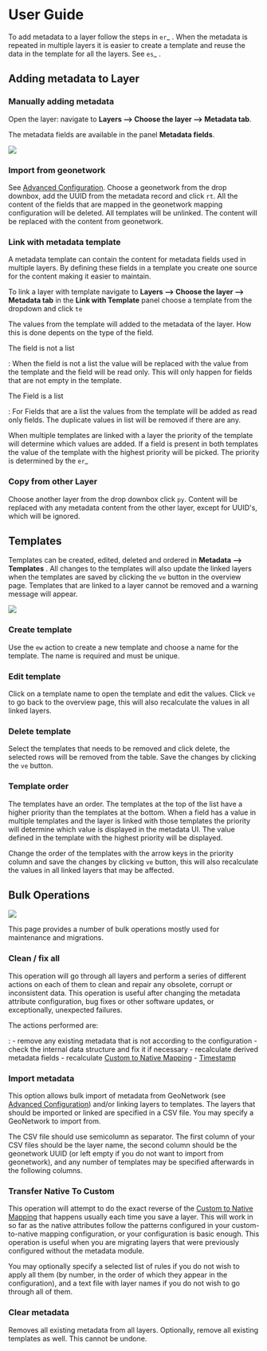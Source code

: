 # User Guide

To add metadata to a layer follow the steps in `er`_ . When the metadata is repeated in multiple layers it is easier to create a template and reuse the data in the template for all the layers. See `es`_ .

## Adding metadata to Layer

### Manually adding metadata

Open the layer: navigate to **Layers --> Choose the layer --> Metadata tab**.

The metadata fields are available in the panel **Metadata fields**.

![](images/basic-gui.png)

### Import from geonetwork

See [Advanced Configuration](advanced.md). Choose a geonetwork from the drop downbox, add the UUID from the metadata record and click `rt`. All the content of the fields that are mapped in the geonetwork mapping configuration will be deleted. All templates will be unlinked. The content will be replaced with the content from geonetwork.

### Link with metadata template

A metadata template can contain the content for metadata fields used in multiple layers. By defining these fields in a template you create one source for the content making it easier to maintain.

To link a layer with template navigate to **Layers --> Choose the layer --> Metadata tab** in the **Link with Template** panel choose a template from the dropdown and click `te`

The values from the template will added to the metadata of the layer. How this is done depents on the type of the field.

The field is not a list

:   When the field is not a list the value will be replaced with the value from the template and the field will be read only. This will only happen for fields that are not empty in the template.

The Field is a list

:   For Fields that are a list the values from the template will be added as read only fields. The duplicate values in list will be removed if there are any.

When multiple templates are linked with a layer the priority of the template will determine which values are added. If a field is present in both templates the value of the template with the highest priority will be picked. The priority is determined by the `er`_

### Copy from other Layer

Choose another layer from the drop downbox click `py`. Content will be replaced with any metadata content from the other layer, except for UUID's, which will be ignored.

## Templates

Templates can be created, edited, deleted and ordered in **Metadata --> Templates** . All changes to the templates will also update the linked layers when the templates are saved by clicking the `ve` button in the overview page. Templates that are linked to a layer cannot be removed and a warning message will appear.

![](images/templatesconfig.png)

### Create template

Use the `ew` action to create a new template and choose a name for the template. The name is required and must be unique.

### Edit template

Click on a template name to open the template and edit the values. Click `ve` to go back to the overview page, this will also recalculate the values in all linked layers.

### Delete template

Select the templates that needs to be removed and click delete, the selected rows will be removed from the table. Save the changes by clicking the `ve` button.

### Template order

The templates have an order. The templates at the top of the list have a higher priority than the templates at the bottom. When a field has a value in multiple templates and the layer is linked with those templates the priority will determine which value is displayed in the metadata UI. The value defined in the template with the highest priority will be displayed.

Change the order of the templates with the arrow keys in the priority column and save the changes by clicking `ve` button, this will also recalculate the values in all linked layers that may be affected.

## Bulk Operations

![](images/bulk.png)

This page provides a number of bulk operations mostly used for maintenance and migrations.

### Clean / fix all

This operation will go through all layers and perform a series of different actions on each of them to clean and repair any obsolete, corrupt or inconsistent data. This operation is useful after changing the metadata attribute configuration, bug fixes or other software updates, or exceptionally, unexpected failures.

The actions performed are:

:   -   remove any existing metadata that is not according to the configuration
    -   check the internal data structure and fix it if necessary
    -   recalculate derived metadata fields
    -   recalculate [Custom to Native Mapping](advanced.md#community_metadata_advanced_configuration_custom_native)
    -   [Timestamp](uiconfiguration.md#community_metadata_uiconfiguration_hidden_fields)

### Import metadata

This option allows bulk import of metadata from GeoNetwork (see [Advanced Configuration](advanced.md)) and/or linking layers to templates. The layers that should be imported or linked are specified in a CSV file. You may specify a GeoNetwork to import from.

The CSV file should use semicolumn as separator. The first column of your CSV files should be the layer name, the second column should be the geonetwork UUID (or left empty if you do not want to import from geonetwork), and any number of templates may be specified afterwards in the following columns.

### Transfer Native To Custom

This operation will attempt to do the exact reverse of the [Custom to Native Mapping](advanced.md#community_metadata_advanced_configuration_custom_native) that happens usually each time you save a layer. This will work in so far as the native attributes follow the patterns configured in your custom-to-native mapping configuration, or your configuration is basic enough. This operation is useful when you are migrating layers that were previously configured without the metadata module.

You may optionally specify a selected list of rules if you do not wish to apply all them (by number, in the order of which they appear in the configuration), and a text file with layer names if you do not wish to go through all of them.

### Clear metadata

Removes all existing metadata from all layers. Optionally, remove all existing templates as well. This cannot be undone.
